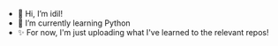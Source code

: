 - 👋 Hi, I’m idil!
- 🌱 I’m currently learning Python
- ✨ For now, I'm just uploading what I've learned to the relevant repos!
<!---
idilber/idilber is a ✨ special ✨ repository because its `README.md` (this file) appears on your GitHub profile.
You can click the Preview link to take a look at your changes.
--->
